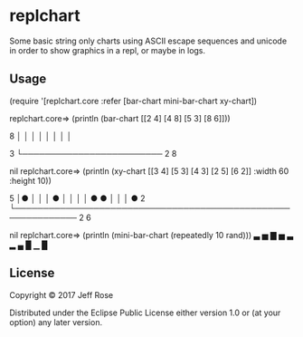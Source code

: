 # replchart

Some basic string only charts using ASCII escape sequences and unicode in order
to show graphics in a repl, or maybe in logs.

## Usage

(require '[replchart.core :refer [bar-chart mini-bar-chart xy-chart])

replchart.core=> (println (bar-chart [[2 4] [4 8] [5 3] [8 6]]))

8 │
  │
  │
  │
  │
  │
  │
  │

3 └─────────────────────────
  2                        8

nil
replchart.core=> (println (xy-chart [[3 4] [5 3] [4 3] [2 5] [6 2]] :width 60 :height 10))

5 │●
  │
  │
  │               ●
  │
  │
  │
  │                              ●              ●
  │
  │
  │                                                            ●
2 └─────────────────────────────────────────────────────────────
  2                                                            6

nil
replchart.core=> (println (mini-bar-chart (repeatedly 10 rand)))
▃ ▅ ▇ ▅ ▃ ▂ ▄ █ ▁ █

## License

Copyright © 2017 Jeff Rose

Distributed under the Eclipse Public License either version 1.0 or (at
your option) any later version.
